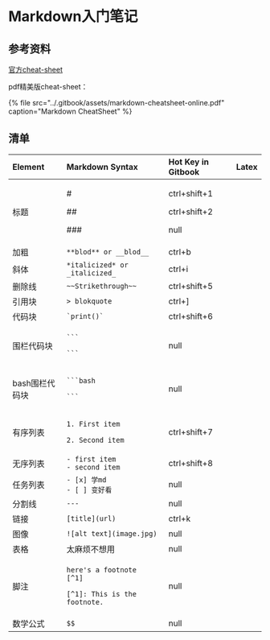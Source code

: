 # Markdown入门笔记

## 参考资料

[ 官方cheat-sheet](https://www.markdownguide.org/cheat-sheet/)

pdf精美版cheat-sheet：

{% file src="../.gitbook/assets/markdown-cheatsheet-online.pdf" caption="Markdown CheatSheet" %}

## 清单

<table>
  <thead>
    <tr>
      <th style="text-align:left">Element</th>
      <th style="text-align:left">Markdown Syntax</th>
      <th style="text-align:left">Hot Key in Gitbook</th>
      <th style="text-align:left">Latex</th>
    </tr>
  </thead>
  <tbody>
    <tr>
      <td style="text-align:left">&#x6807;&#x9898;</td>
      <td style="text-align:left">
        <p>#</p>
        <p>##</p>
        <p>###</p>
      </td>
      <td style="text-align:left">
        <p>ctrl+shift+1</p>
        <p>ctrl+shift+2</p>
        <p>null</p>
      </td>
      <td style="text-align:left"></td>
    </tr>
    <tr>
      <td style="text-align:left">&#x52A0;&#x7C97;</td>
      <td style="text-align:left"><code>**blod** or __blod__</code>
      </td>
      <td style="text-align:left">ctrl+b</td>
      <td style="text-align:left"></td>
    </tr>
    <tr>
      <td style="text-align:left">&#x659C;&#x4F53;</td>
      <td style="text-align:left"><code>*italicized* or _italicized_</code>
      </td>
      <td style="text-align:left">ctrl+i</td>
      <td style="text-align:left"></td>
    </tr>
    <tr>
      <td style="text-align:left">&#x5220;&#x9664;&#x7EBF;</td>
      <td style="text-align:left"><code>~~Strikethrough~~</code>
      </td>
      <td style="text-align:left">ctrl+shift+5</td>
      <td style="text-align:left"></td>
    </tr>
    <tr>
      <td style="text-align:left">&#x5F15;&#x7528;&#x5757;</td>
      <td style="text-align:left"><code>&gt; blokquote</code>
      </td>
      <td style="text-align:left">ctrl+]</td>
      <td style="text-align:left"></td>
    </tr>
    <tr>
      <td style="text-align:left">&#x4EE3;&#x7801;&#x5757;</td>
      <td style="text-align:left"><code>`print()`</code>
      </td>
      <td style="text-align:left">ctrl+shift+6</td>
      <td style="text-align:left"></td>
    </tr>
    <tr>
      <td style="text-align:left">&#x56F4;&#x680F;&#x4EE3;&#x7801;&#x5757;</td>
      <td style="text-align:left">
        <p><code>```</code>
        </p>
        <p><code>```</code>
        </p>
      </td>
      <td style="text-align:left">null</td>
      <td style="text-align:left"></td>
    </tr>
    <tr>
      <td style="text-align:left">bash&#x56F4;&#x680F;&#x4EE3;&#x7801;&#x5757;</td>
      <td style="text-align:left">
        <p><code>```bash</code>
        </p>
        <p><code>```</code>
        </p>
      </td>
      <td style="text-align:left">null</td>
      <td style="text-align:left"></td>
    </tr>
    <tr>
      <td style="text-align:left">&#x6709;&#x5E8F;&#x5217;&#x8868;</td>
      <td style="text-align:left">
        <p><code>1. First item</code>
        </p>
        <p><code>2. Second item</code>
        </p>
      </td>
      <td style="text-align:left">ctrl+shift+7</td>
      <td style="text-align:left"></td>
    </tr>
    <tr>
      <td style="text-align:left">&#x65E0;&#x5E8F;&#x5217;&#x8868;</td>
      <td style="text-align:left"><code>- first item<br />- second item</code>
      </td>
      <td style="text-align:left">ctrl+shift+8</td>
      <td style="text-align:left"></td>
    </tr>
    <tr>
      <td style="text-align:left">&#x4EFB;&#x52A1;&#x5217;&#x8868;</td>
      <td style="text-align:left"><code>- [x] &#x5B66;md<br />- [ ] &#x53D8;&#x597D;&#x770B;</code>
      </td>
      <td style="text-align:left">null</td>
      <td style="text-align:left"></td>
    </tr>
    <tr>
      <td style="text-align:left">&#x5206;&#x5272;&#x7EBF;</td>
      <td style="text-align:left"><code>---</code>
      </td>
      <td style="text-align:left">null</td>
      <td style="text-align:left"></td>
    </tr>
    <tr>
      <td style="text-align:left">&#x94FE;&#x63A5;</td>
      <td style="text-align:left"><code>[title](url)</code>
      </td>
      <td style="text-align:left">ctrl+k</td>
      <td style="text-align:left"></td>
    </tr>
    <tr>
      <td style="text-align:left">&#x56FE;&#x50CF;</td>
      <td style="text-align:left"><code>![alt text](image.jpg)</code>
      </td>
      <td style="text-align:left">null</td>
      <td style="text-align:left"></td>
    </tr>
    <tr>
      <td style="text-align:left">&#x8868;&#x683C;</td>
      <td style="text-align:left">&#x592A;&#x9EBB;&#x70E6;&#x4E0D;&#x60F3;&#x7528;</td>
      <td style="text-align:left">null</td>
      <td style="text-align:left"></td>
    </tr>
    <tr>
      <td style="text-align:left">&#x811A;&#x6CE8;</td>
      <td style="text-align:left">
        <p><code>here&apos;s a footnote<br />[^1]</code>
        </p>
        <p><code>[^1]: This is the footnote.</code>
        </p>
      </td>
      <td style="text-align:left">null</td>
      <td style="text-align:left"></td>
    </tr>
    <tr>
      <td style="text-align:left">&#x6570;&#x5B66;&#x516C;&#x5F0F;</td>
      <td style="text-align:left"><code>$$</code>
      </td>
      <td style="text-align:left">null</td>
      <td style="text-align:left"></td>
    </tr>
  </tbody>
</table>